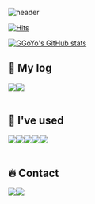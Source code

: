 ![header](https://capsule-render.vercel.app/api?type=waving&color=timeGradient&text=♡☺%20Welcome%20to%20GGoYo's%20World%20☺♡&animation=twinkling&fontSize=35&fontAlignY=40&fontAlign=50&height=200)

[![Hits](https://hits.seeyoufarm.com/api/count/incr/badge.svg?url=https%3A%2F%2Fgithub.com%2Fggomiyyomi&count_bg=%23FFF2A8&title_bg=%23D5B2F3&icon=&icon_color=%23E7E7E7&title=GITHUB&edge_flat=false)](https://hits.seeyoufarm.com)

[![GGoYo's GitHub stats](https://github-readme-stats.vercel.app/api?username=ggomiyyomi&include_all_commits=true&theme=nord&hide_border=true&count_private=true)](https://github.com/ggomiyyomi/github-readme-stats)


## 📸 My log
<div style="display:flex; flex-direction:row;">
    <a href="https://doyiya24.tistory.com/">
        <img src="https://img.shields.io/badge/tistory-000000?style=for-the-badge&logo=tistory&logoColor=white"/></a>
    </a>
    <a href="https://www.notion.so/s-145383cc0c4b421a87b13b9bfb2981f8?pvs=4">
        <img src="https://img.shields.io/badge/Notion-90827b?style=for-the-badge&logo=Notion&logoColor=white"> 
    </a>
</div><br>

## 🎨 I've used
<div style="display:flex; flex-direction:row;">
    <img src="https://img.shields.io/badge/html5-E34F26?style=for-the-badge&logo=html5&logoColor=white"> 
    <img src="https://img.shields.io/badge/css-1572B6?style=for-the-badge&logo=css3&logoColor=white"> 
    <img src="https://img.shields.io/badge/javascript-F7DF1E?style=for-the-badge&logo=javascript&logoColor=black"> 
    <img src="https://img.shields.io/badge/Java-007396?style=for-the-badge&logo=Java&logoColor=white"> 
    <img src="https://img.shields.io/badge/python-3776AB?style=for-the-badge&logo=python&logoColor=white"> 
    <br>
</div><br>
</div>

## 🔥 Contact
<div style="display:flex; flex-direction:row;">
    <a href="https://www.instagram.com/he_.zng">
        <img src="https://img.shields.io/badge/Instagram-ffacb6?style=for-the-badge&logo=Instagram&logoColor=white"> 
    </a>
    <a href="heejung9965@naver.com">
        <img src="https://img.shields.io/badge/Naver-c4e871?style=for-the-badge&logo=Naver&logoColor=white"> 
    </a>
</div><br>
